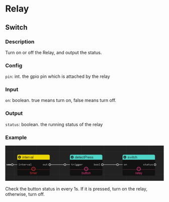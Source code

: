 Relay
======
## Switch

### Description

Turn on or off the Relay, and output the status.

### Config

`pin`: int. the gpio pin which is attached by the relay

### Input

`on`: boolean. true means turn on, false means turn off.

### Output

`status`: boolean. the running status of the relay

### Example

![](./pic/button_relay.jpg)

Check the button status in every 1s. If it is pressed, turn on the relay, otherwise, turn off.